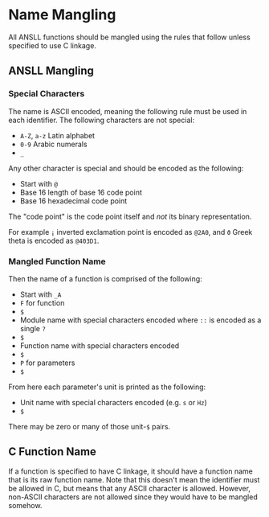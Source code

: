 # Name Mangling

All ANSLL functions should be mangled using the rules that follow unless
specified to use C linkage.

## ANSLL Mangling

### Special Characters

The name is ASCII encoded, meaning the following rule must be used in each
identifier. The following characters are not special:

- `A-Z`, `a-z` Latin alphabet
- `0-9` Arabic numerals
- `_`

Any other character is special and should be encoded as the following:

- Start with `@`
- Base 16 length of base 16 code point
- Base 16 hexadecimal code point

The "code point" is the code point itself and *not* its binary representation.

For example `¡` inverted exclamation point is encoded as `@2A0`,
and `ϑ` Greek theta is encoded as `@403D1`.

### Mangled Function Name

Then the name of a function is comprised of the following:

- Start with `_A`
- `F` for function
- `$`
- Module name with special characters encoded where `::` is encoded as a single `?`
- `$`
- Function name with special characters encoded
- `$`
- `P` for parameters
- `$`

From here each parameter's unit is printed as the following:

- Unit name with special characters encoded (e.g. `s` or `Hz`)
- `$`

There may be zero or many of those unit-`$` pairs.

## C Function Name

If a function is specified to have C linkage, it should have a function name
that is its raw function name. Note that this doesn't mean the identifier must
be allowed in C, but means that any ASCII character is allowed. However,
non-ASCII characters are not allowed since they would have to be mangled
somehow.

